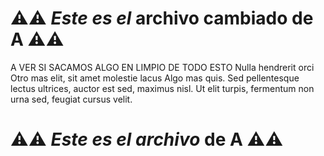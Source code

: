 # ⚠️⚠️ _Este es el_ archivo cambiado de **A** ⚠️⚠️

A VER SI SACAMOS ALGO EN LIMPIO DE TODO ESTO
Nulla hendrerit orci Otro mas elit, sit amet molestie lacus Algo mas quis.
Sed pellentesque lectus ultrices, auctor est sed, maximus nisl.
Ut elit turpis, fermentum non urna sed, feugiat cursus velit.

# ⚠️⚠️ _Este es el archivo_ de **A** ⚠️⚠️
